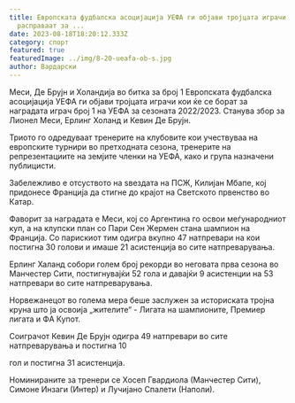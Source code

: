 ```yaml
---
title: Европската фудбалска асоцијација УЕФА ги објави тројцата играчи кои ќе се
  расправаат за ...
date: 2023-08-18T18:20:12.333Z
category: спорт
featured: true
featuredImage: ../img/8-20-ueafa-ob-s.jpg
author: Вардарски
---
```

Меси, Де Брујн и Холандија во битка за број 1
Европската фудбалска асоцијација УЕФА ги објави тројцата играчи кои ќе се борат за наградата играч број 1 на УЕФА за сезоната 2022/2023. Станува збор за Лионел Меси, Ерлинг Холанд и Кевин Де Брујн.

Триото го одредуваат тренерите на клубовите кои учествуваа на европските турнири во претходната сезона, тренерите на репрезентациите на земјите членки на УЕФА, како и група назначени публицисти.

Забележливо е отсуството на ѕвездата на ПСЖ, Килијан Мбапе, кој придонесе Франција да стигне до крајот на Светското првенство во Катар.

Фаворит за наградата е Меси, кој со Аргентина го освои меѓународниот куп, а на клупски план со Пари Сен Жермен стана шампион на Франција. Со парискиот тим одигра вкупно 47 натпревари на кои постигна 30 голови и имаше 21 асистенција во сите натпреварувања.

Ерлинг Халанд собори голем број рекорди во неговата прва сезона во Манчестер Сити, постигнувајќи 52 гола и давајќи 9 асистенции на 53 натпревари во сите натпреварувања.

Норвежанецот во голема мера беше заслужен за историската тројна круна што ја освоија „жителите“ - Лигата на шампионите, Премиер лигата и ФА Купот.

Соиграчот Кевин Де Брујн одигра 49 натпревари во сите натпреварувања и постигна 10

гол и постигна 31 асистенција.

Номинираните за тренери се Хосеп Гвардиола (Манчестер Сити), Симоне Инзаги (Интер) и Лучијано Спалети (Наполи).